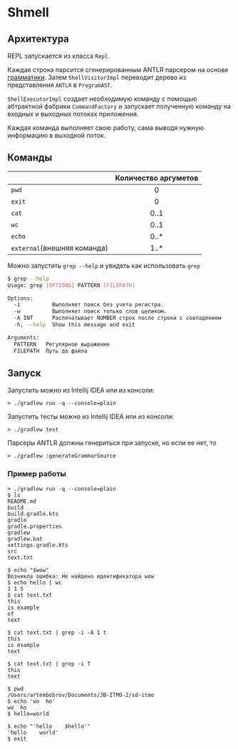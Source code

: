 # Shmell

## Архитектура

REPL запускается из класса `Repl`.

Каждая строка парсится сгенерированным ANTLR парсером на основе [грамматики](src/main/antlr/Shell.g4).
Затем `ShellVisitorImpl` переводит дерево из представления `ANTLR` в `ProgramAST`.

`ShellExecutorImpl` создает необходимую команду с помощью абтрактной фабрики `CommandFactory` и запускает полученную команду на входных и выходных потоках приложения.

Каждая команда выполняет свою работу, сама выводя нужную информацию в выходной поток.

## Команды

|         | Количество аргуметов |
|---------|:------:|
| `pwd`  |   0  |
| `exit`  |   0  |
| `cat`  |   0..1 |
| `wc`  |   0..1  |
| `echo`  |   0..*  |
| `external`(внешняя команда)  |   1..*  |

Можно запустить `grep --help` и увидеть как использовать `grep`

```bash
$ grep --help
Usage: grep [OPTIONS] PATTERN [FILEPATH]

Options:
  -i          Выполняет поиск без учета регистра.
  -w          Выполняет поиск только слов целиком.
  -A INT      Распечатывает NUMBER строк после строки с совпадением
  -h, --help  Show this message and exit

Arguments:
  PATTERN   Регулярное выражение
  FILEPATH  Путь до файла
```

## Запуск

Запустить можно из Intellij IDEA или из консоли:

```shell script
> ./gradlew run -q --console=plain
```

Запустить тесты можно из Intellij IDEA или из консоли:

```shell script
> ./gradlew test
```

Парсеры ANTLR должны генериться при запуске, но если ее нет, то

```shell script
> ./gradlew :generateGrammarSource
```

### Пример работы 

```shell script
> ./gradlew run -q --console=plain
$ ls
README.md
build
build.gradle.kts
gradle
gradle.properties
gradlew
gradlew.bat
settings.gradle.kts
src
text.txt

$ echo "$wow"
Возникла ошибка: Не найдено идентификатора wow
$ echo hello | wc
1 1 5
$ cat text.txt
this
is example
of
text

$ cat text.txt | grep -i -A 1 t
this
is example
text

$ cat text.txt | grep -i T
this
text

$ pwd
/Users/artembobrov/Documents/JB-ITMO-2/sd-itmo
$ echo 'wo  ho'
wo  ho
$ hello=world

$ echo "'hello    $hello'"
'hello    world'
$ exit
```
